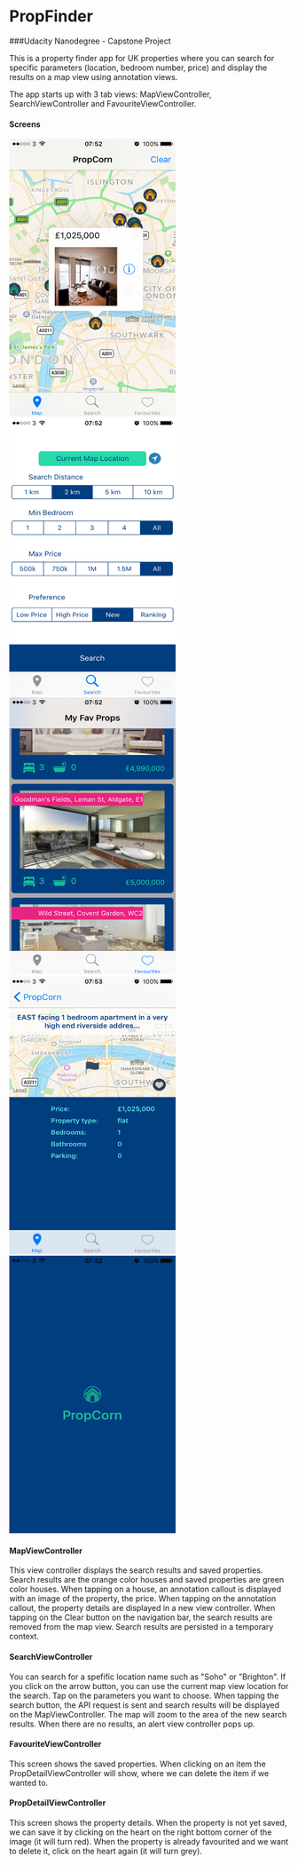# PropFinder
###Udacity Nanodegree - Capstone Project

This is a property finder app for UK properties where you can search for specific parameters (location, bedroom number, price) and display the results on a map view using annotation views.

The app starts up with 3 tab views: MapViewController, SearchViewController and FavouriteViewController.

#### Screens

<img src="https://github.com/nhimkova/PropFinder/blob/master/ReadMe/mapviewcontroller.png" width="300" height="500" />
<img src="https://github.com/nhimkova/PropFinder/blob/master/ReadMe/searchviewcontroller.png" width="300" height="500" />
<img src="https://github.com/nhimkova/PropFinder/blob/master/ReadMe/favouriteviewcontroller.png" width="300" height="500" />
<img src="https://github.com/nhimkova/PropFinder/blob/master/ReadMe/propdetailviewcontroller.png" width="300" height="500" />
<img src="https://github.com/nhimkova/PropFinder/blob/master/ReadMe/launchscreen.PNG" width="300" height="500" />

#### MapViewController
This view controller displays the search results and saved properties. Search results are the orange color houses and saved properties are green color houses.
When tapping on a house, an annotation callout is displayed with an image of the property, the price. 
When tapping on the annotation callout, the property details are displayed in a new view controller.
When tapping on the Clear button on the navigation bar, the search results are removed from the map view. 
Search results are persisted in a temporary context.

#### SearchViewController
You can search for a spefific location name such as "Soho" or "Brighton". If you click on the arrow button, you can use the current map view location for the search.
Tap on the parameters you want to choose. When tapping the search button, the API request is sent and search results will be displayed on the MapViewController.
The map will zoom to the area of the new search results. When there are no results, an alert view controller pops up. 

#### FavouriteViewController
This screen shows the saved properties. When clicking on an item the PropDetailViewController will show, where we can delete the item if we wanted to.

#### PropDetailViewController
This screen shows the property details. When the property is not yet saved, we can save it by clicking on the heart on the right bottom corner of the image (it will turn red).
When the property is already favourited and we want to delete it, click on the heart again (it will turn grey). 

